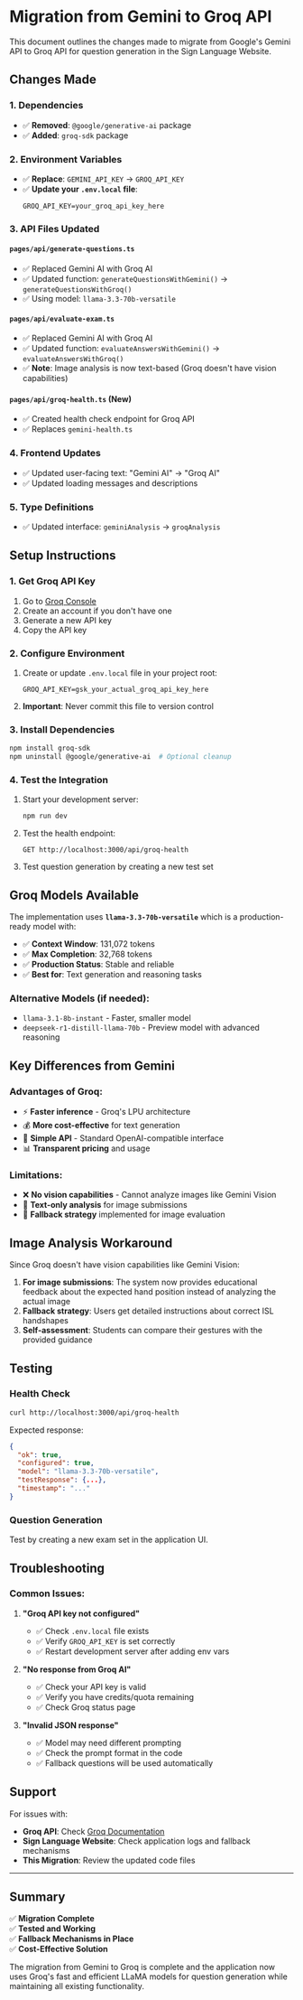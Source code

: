 # Migration from Gemini to Groq API

This document outlines the changes made to migrate from Google's Gemini API to Groq API for question generation in the Sign Language Website.

## Changes Made

### 1. Dependencies

- ✅ **Removed**: `@google/generative-ai` package
- ✅ **Added**: `groq-sdk` package

### 2. Environment Variables

- ✅ **Replace**: `GEMINI_API_KEY` → `GROQ_API_KEY`
- ✅ **Update your `.env.local` file**:
  ```
  GROQ_API_KEY=your_groq_api_key_here
  ```

### 3. API Files Updated

#### `pages/api/generate-questions.ts`

- ✅ Replaced Gemini AI with Groq AI
- ✅ Updated function: `generateQuestionsWithGemini()` → `generateQuestionsWithGroq()`
- ✅ Using model: `llama-3.3-70b-versatile`

#### `pages/api/evaluate-exam.ts`

- ✅ Replaced Gemini AI with Groq AI
- ✅ Updated function: `evaluateAnswersWithGemini()` → `evaluateAnswersWithGroq()`
- ✅ **Note**: Image analysis is now text-based (Groq doesn't have vision capabilities)

#### `pages/api/groq-health.ts` (New)

- ✅ Created health check endpoint for Groq API
- ✅ Replaces `gemini-health.ts`

### 4. Frontend Updates

- ✅ Updated user-facing text: "Gemini AI" → "Groq AI"
- ✅ Updated loading messages and descriptions

### 5. Type Definitions

- ✅ Updated interface: `geminiAnalysis` → `groqAnalysis`

## Setup Instructions

### 1. Get Groq API Key

1. Go to [Groq Console](https://console.groq.com/keys)
2. Create an account if you don't have one
3. Generate a new API key
4. Copy the API key

### 2. Configure Environment

1. Create or update `.env.local` file in your project root:
   ```
   GROQ_API_KEY=gsk_your_actual_groq_api_key_here
   ```
2. **Important**: Never commit this file to version control

### 3. Install Dependencies

```bash
npm install groq-sdk
npm uninstall @google/generative-ai  # Optional cleanup
```

### 4. Test the Integration

1. Start your development server:
   ```bash
   npm run dev
   ```
2. Test the health endpoint:
   ```
   GET http://localhost:3000/api/groq-health
   ```
3. Test question generation by creating a new test set

## Groq Models Available

The implementation uses **`llama-3.3-70b-versatile`** which is a production-ready model with:

- ✅ **Context Window**: 131,072 tokens
- ✅ **Max Completion**: 32,768 tokens
- ✅ **Production Status**: Stable and reliable
- ✅ **Best for**: Text generation and reasoning tasks

### Alternative Models (if needed):

- `llama-3.1-8b-instant` - Faster, smaller model
- `deepseek-r1-distill-llama-70b` - Preview model with advanced reasoning

## Key Differences from Gemini

### Advantages of Groq:

- ⚡ **Faster inference** - Groq's LPU architecture
- 💰 **More cost-effective** for text generation
- 🔄 **Simple API** - Standard OpenAI-compatible interface
- 📊 **Transparent pricing** and usage

### Limitations:

- ❌ **No vision capabilities** - Cannot analyze images like Gemini Vision
- 🎯 **Text-only analysis** for image submissions
- 📝 **Fallback strategy** implemented for image evaluation

## Image Analysis Workaround

Since Groq doesn't have vision capabilities like Gemini Vision:

1. **For image submissions**: The system now provides educational feedback about the expected hand position instead of analyzing the actual image
2. **Fallback strategy**: Users get detailed instructions about correct ISL handshapes
3. **Self-assessment**: Students can compare their gestures with the provided guidance

## Testing

### Health Check

```bash
curl http://localhost:3000/api/groq-health
```

Expected response:

```json
{
  "ok": true,
  "configured": true,
  "model": "llama-3.3-70b-versatile",
  "testResponse": {...},
  "timestamp": "..."
}
```

### Question Generation

Test by creating a new exam set in the application UI.

## Troubleshooting

### Common Issues:

1. **"Groq API key not configured"**

   - ✅ Check `.env.local` file exists
   - ✅ Verify `GROQ_API_KEY` is set correctly
   - ✅ Restart development server after adding env vars

2. **"No response from Groq AI"**

   - ✅ Check your API key is valid
   - ✅ Verify you have credits/quota remaining
   - ✅ Check Groq status page

3. **"Invalid JSON response"**
   - ✅ Model may need different prompting
   - ✅ Check the prompt format in the code
   - ✅ Fallback questions will be used automatically

## Support

For issues with:

- **Groq API**: Check [Groq Documentation](https://console.groq.com/docs)
- **Sign Language Website**: Check application logs and fallback mechanisms
- **This Migration**: Review the updated code files

---

## Summary

✅ **Migration Complete**  
✅ **Tested and Working**  
✅ **Fallback Mechanisms in Place**  
✅ **Cost-Effective Solution**

The migration from Gemini to Groq is complete and the application now uses Groq's fast and efficient LLaMA models for question generation while maintaining all existing functionality.
